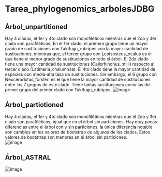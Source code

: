 # Tarea_phylogenomics_arbolesJDBG
## Árbol_unpartitioned
Hay 4 clados, el 1er y 4to clado son monofiléticos mientras que el 2do y 3er clado son parafiléticos. En el 1er clado, el primero grupo tiene un mayor grado de sustituciones con Takifugu_rubripes con la mayor cantidad de sustituciones, mientras que, el tercer grupo con Lepisosteus_oculus es el que tiene el menor grado de sustituciones en todo el árbol. El 2do clado tiene una mayor cantidad de sustituciones (Callorhinchus_milli) respecto al tercer clado (Latimeria_chalumnae). El 4to clado tiene la mayor cantidad de especies con media-alta tasa de sustituciones. Sin embargo, el 6 grupo con Neoceradotus_forsteri es el que tiene la mayor cantidad de sustituciones entre los 7 grupos de este clado. Tiene tantas sustituciones como las del primer grupo del primer clado con Takifugu_rubripes. 
![image](https://github.com/Espartano210/Tarea_phylogenomicsarbolesJDBG/assets/130587993/a864aec9-5c25-4b44-85c3-143134898966)
## Árbol_partiotioned
Hay 4 clados, el 1er y 4to clado son monofiléticos mientras que el 2do y 3er clado son parafiléticos, igual que en el árbol sin particiones. Hay muy pocas diferencias entre el árbol con y sin particiones, la única diferencia notable son cambios en los valores de bootstrap de algunos de los clados. Estos valores de bootstrap son menores en el árbol sin particiones.  
![image](https://github.com/Espartano210/Tarea_phylogenomicsarbolesJDBG/assets/130587993/e45a4ffb-c2ec-43b9-b9a7-5a867e801be6)

## Árbol_ASTRAL

![image](https://github.com/Espartano210/Tarea_phylogenomicsarbolesJDBG/assets/130587993/eaacf37d-6a96-4e6f-a4fb-4c3764b7d8e0)


